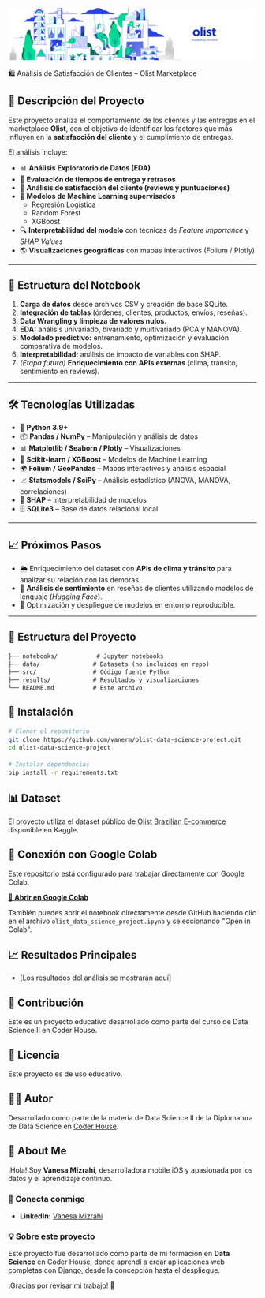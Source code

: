 ![Olist Data Science Project Cover](assets/images/cover_image.png)

🛍️ Análisis de Satisfacción de Clientes – Olist Marketplace

## 📄 Descripción del Proyecto
Este proyecto analiza el comportamiento de los clientes y las entregas en el marketplace **Olist**, con el objetivo de identificar los factores que más influyen en la **satisfacción del cliente** y el cumplimiento de entregas.  

El análisis incluye:  
- 📊 **Análisis Exploratorio de Datos (EDA)**  
- 🚚 **Evaluación de tiempos de entrega y retrasos**  
- 💬 **Análisis de satisfacción del cliente (reviews y puntuaciones)**  
- 🧠 **Modelos de Machine Learning supervisados**  
  - Regresión Logística  
  - Random Forest  
  - XGBoost  
- 🔍 **Interpretabilidad del modelo** con técnicas de *Feature Importance* y *SHAP Values*  
- 🌎 **Visualizaciones geográficas** con mapas interactivos (Folium / Plotly)

---

## 🧩 Estructura del Notebook
1. **Carga de datos** desde archivos CSV y creación de base SQLite.  
2. **Integración de tablas** (órdenes, clientes, productos, envíos, reseñas).  
3. **Data Wrangling y limpieza de valores nulos.**  
4. **EDA:** análisis univariado, bivariado y multivariado (PCA y MANOVA).  
5. **Modelado predictivo:** entrenamiento, optimización y evaluación comparativa de modelos.  
6. **Interpretabilidad:** análisis de impacto de variables con SHAP.  
7. *(Etapa futura)* **Enriquecimiento con APIs externas** (clima, tránsito, sentimiento en reviews).  

---

## 🛠️ Tecnologías Utilizadas
- 🐍 **Python 3.9+**  
- 📦 **Pandas / NumPy** – Manipulación y análisis de datos  
- 📊 **Matplotlib / Seaborn / Plotly** – Visualizaciones  
- 🤖 **Scikit-learn / XGBoost** – Modelos de Machine Learning  
- 🌍 **Folium / GeoPandas** – Mapas interactivos y análisis espacial  
- 📈 **Statsmodels / SciPy** – Análisis estadístico (ANOVA, MANOVA, correlaciones)  
- 🔎 **SHAP** – Interpretabilidad de modelos  
- 🗄️ **SQLite3** – Base de datos relacional local  

---

## 📈 Próximos Pasos
- 🌦️ Enriquecimiento del dataset con **APIs de clima y tránsito** para analizar su relación con las demoras.  
- 💬 **Análisis de sentimiento** en reseñas de clientes utilizando modelos de lenguaje (*Hugging Face*).  
- 🚀 Optimización y despliegue de modelos en entorno reproducible.

---

## 📁 Estructura del Proyecto

```
├── notebooks/           # Jupyter notebooks
├── data/               # Datasets (no incluidos en repo)
├── src/                # Código fuente Python
├── results/            # Resultados y visualizaciones
└── README.md           # Este archivo
```

## 🚀 Instalación

```bash
# Clonar el repositorio
git clone https://github.com/vanerm/olist-data-science-project.git
cd olist-data-science-project

# Instalar dependencias
pip install -r requirements.txt
```

## 📊 Dataset

El proyecto utiliza el dataset público de [Olist Brazilian E-commerce](https://www.kaggle.com/olistbr/brazilian-ecommerce) disponible en Kaggle.

## 🔗 Conexión con Google Colab

Este repositorio está configurado para trabajar directamente con Google Colab.

**[🚀 Abrir en Google Colab](https://colab.research.google.com/drive/1sBmDUGT13lOsoGc8JseWFglr7zCNDdNk?usp=sharing)**

También puedes abrir el notebook directamente desde GitHub haciendo clic en el archivo `olist_data_science_project.ipynb` y seleccionando "Open in Colab".

## 📈 Resultados Principales

- [Los resultados del análisis se mostrarán aquí]

## 🤝 Contribución

Este es un proyecto educativo desarrollado como parte del curso de Data Science II en Coder House.

## 📄 Licencia

Este proyecto es de uso educativo.

## 👨‍💻 Autor

Desarrollado como parte de la materia de Data Science II de la Diplomatura de Data Science en [Coder House](https://www.coderhouse.com/).

## 👋 About Me

¡Hola! Soy **Vanesa Mizrahi**, desarrolladora mobile iOS y apasionada por los datos y el aprendizaje continuo.

### 🔗 Conecta conmigo
- **LinkedIn:** [Vanesa Mizrahi](https://www.linkedin.com/in/vanesamizrahi)

### 💡 Sobre este proyecto
Este proyecto fue desarrollado como parte de mi formación en **Data Science** en Coder House, donde aprendí a crear aplicaciones web completas con Django, desde la concepción hasta el despliegue.

¡Gracias por revisar mi trabajo! 🚀

